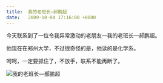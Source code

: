 ```yaml
---
title:  我的老班长—郝鹏超
date:   2009-10-04 17:16:00 +0800
---
```


今天联系到了一位令我异常激动的老朋友—我的老班长—郝鹏超。

他现在在郑州大学，不过很奇怪的是，他读的是化学系。

呵呵，一定要抓住了，不放手，联系不能再断了。

![我的老班长—郝鹏超](https://data.yunbin.xyz/blog/2009/10/200910041716311254647791.jpg)

